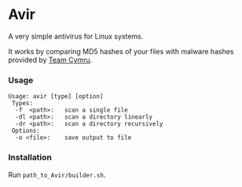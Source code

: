 # Avir

A very simple antivirus for Linux systems.

It works by comparing MD5 hashes of your files with malware hashes provided by [Team Cymru](https://team-cymru.com/mhr).

### Usage

```
Usage: avir [type] [option]
 Types:
  -f  <path>:   scan a single file
  -dl <path>:   scan a directory linearly
  -dr <path>:   scan a directory recursively
 Options:
  -o <file>:    save output to file
```

### Installation

Run `path_to_Avir/builder.sh`.
